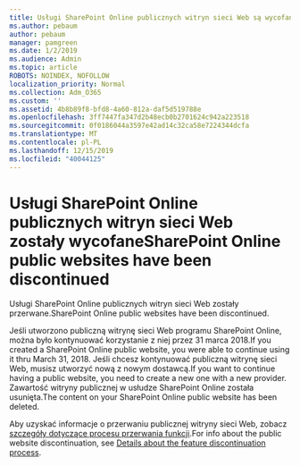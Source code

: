 ```yaml
---
title: Usługi SharePoint Online publicznych witryn sieci Web są wycofane
ms.author: pebaum
author: pebaum
manager: pamgreen
ms.date: 1/2/2019
ms.audience: Admin
ms.topic: article
ROBOTS: NOINDEX, NOFOLLOW
localization_priority: Normal
ms.collection: Adm_O365
ms.custom: ''
ms.assetid: 4b8b89f8-bfd8-4a60-812a-daf5d519788e
ms.openlocfilehash: 3ff7447fa347d2b48ecb0b2701624c942a223518
ms.sourcegitcommit: 0f0186044a3597e42ad14c32ca58e7224344dcfa
ms.translationtype: MT
ms.contentlocale: pl-PL
ms.lasthandoff: 12/15/2019
ms.locfileid: "40044125"
---
```

# <a name="sharepoint-online-public-websites-have-been-discontinued"></a><span data-ttu-id="a5154-102">Usługi SharePoint Online publicznych witryn sieci Web zostały wycofane</span><span class="sxs-lookup"><span data-stu-id="a5154-102">SharePoint Online public websites have been discontinued</span></span>

<span data-ttu-id="a5154-103">Usługi SharePoint Online publicznych witryn sieci Web zostały przerwane.</span><span class="sxs-lookup"><span data-stu-id="a5154-103">SharePoint Online public websites have been discontinued.</span></span>

<span data-ttu-id="a5154-104">Jeśli utworzono publiczną witrynę sieci Web programu SharePoint Online, można było kontynuować korzystanie z niej przez 31 marca 2018.</span><span class="sxs-lookup"><span data-stu-id="a5154-104">If you created a SharePoint Online public website, you were able to continue using it thru March 31, 2018.</span></span> <span data-ttu-id="a5154-105">Jeśli chcesz kontynuować publiczną witrynę sieci Web, musisz utworzyć nową z nowym dostawcą.</span><span class="sxs-lookup"><span data-stu-id="a5154-105">If you want to continue having a public website, you need to create a new one with a new provider.</span></span> <span data-ttu-id="a5154-106">Zawartość witryny publicznej w usłudze SharePoint Online została usunięta.</span><span class="sxs-lookup"><span data-stu-id="a5154-106">The content on your SharePoint Online public website has been deleted.</span></span>

<span data-ttu-id="a5154-107">Aby uzyskać informacje o przerwaniu publicznej witryny sieci Web, zobacz [szczegóły dotyczące procesu przerwania funkcji](https://go.microsoft.com/fwlink/?linkid=866980).</span><span class="sxs-lookup"><span data-stu-id="a5154-107">For info about the public website discontinuation, see [Details about the feature discontinuation process](https://go.microsoft.com/fwlink/?linkid=866980).</span></span>
